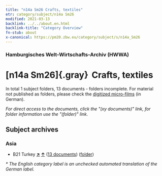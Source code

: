 ```yaml
---
title: "n14a Sm26 Crafts, textiles"
etr: category/subject/n14a Sm26
modified: 2021-03-13
backlink: ../../about.en.html
backlink-title: "Category Overview"
fn-stub: about
x-canonical: https://pm20.zbw.eu/category/subject/s/n14a_Sm26
---
```


### Hamburgisches Welt-Wirtschafts-Archiv (HWWA)
# [n14a Sm26]{.gray}&#8201; Crafts, textiles&#160; 





In total 1 subject folders, 13 documents - folders incomplete.
For material not published as folders, please check the [digitized micro-films](/film/h1_sh.de.html) (in German).

_For direct access to the documents, click the "(xy documents)" link, for folder information use the "(folder)" link._

## Subject archives



### Asia

- B21 Turkey [**&nearr;**](../../../geo/i/141111/about.en.html "Turkey (all folders)") [**&uarr;**](../../../geo/about.en.html#B21 "Country category system") (<a href="https://pm20.zbw.eu/dfgview/sh/141111,145152" title="about: Turkey : Crafts, textiles" target="_blank">13 documents</a>) ([folder](../../../../folder/sh/1411xx/141111/1451xx/145152/about.en.html))


_* The English category label is an unchecked automated translation of the German label._

